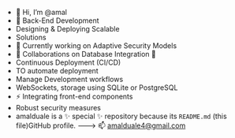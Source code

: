 - 👋 Hi, I’m @amal
- 👀 Back-End Development 
- Designing & Deploying Scalable
- Solutions  
- 🌱 Currently working on Adaptive Security Models
- 💞️ Collaborations on Database Integration 🙏
- Continuous Deployment (CI/CD)
- TO automate deployment
- Manage Development workflows
- WebSockets, storage using SQLite or PostgreSQL 
- ⚡ Integrating front-end components 
-   Robust security measures 
-  amalduale is a ✨ special ✨ repository because its `README.md` (this file)GitHub profile.
 ---> 📫
  amalduale4@gmail.com
